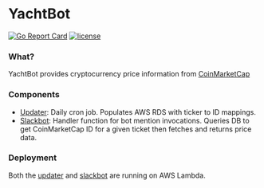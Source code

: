 YachtBot
=======
[![Go Report Card](https://goreportcard.com/badge/github.com/freddygv/cryptoslack)](https://goreportcard.com/report/github.com/freddygv/cryptoslack) 
[![license](https://img.shields.io/github/license/mashape/apistatus.svg)]()

### What?
YachtBot provides cryptocurrency price information from [CoinMarketCap](https://coinmarketcap.com/)

### Components
* [Updater](https://github.com/freddygv/yachtbot/tree/master/updater): Daily cron job. Populates AWS RDS with ticker to ID mappings.
* [Slackbot](https://github.com/freddygv/yachtbot/tree/master/slackbot): Handler function for bot mention invocations. Queries DB to get CoinMarketCap ID for a given ticket then fetches and returns price data.

### Deployment
Both the [updater](https://github.com/freddygv/yachtbot/tree/master/updater) and [slackbot](https://github.com/freddygv/yachtbot/tree/master/slackbot) are running on AWS Lambda.
